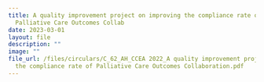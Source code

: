 ```yaml
---
title: A quality improvement project on improving the compliance rate of
  Palliative Care Outcomes Collab
date: 2023-03-01
layout: file
description: ""
image: ""
file_url: /files/circulars/C_62_AH_CCEA 2022_A quality improvement project on improving
  the compliance rate of Palliative Care Outcomes Collaboration.pdf
---
```

